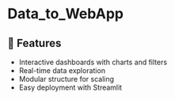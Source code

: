 # Data_to_WebApp

## 🚀 Features
- Interactive dashboards with charts and filters
- Real-time data exploration
- Modular structure for scaling
- Easy deployment with Streamlit